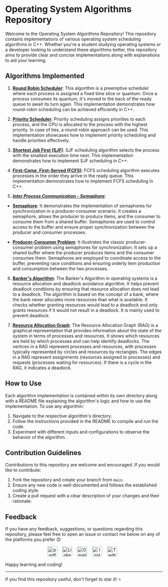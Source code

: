 # Operating System Algorithms Repository

Welcome to the Operating System Algorithms Repository! This repository contains implementations of various operating system scheduling algorithms in C++. Whether you're a student studying operating systems or a developer looking to understand these algorithms better, this repository aims to provide clear and concise implementations along with explanations to aid your learning.

## Algorithms Implemented

1. **[Round Robin Scheduler](https://github.com/Pulkit1822/CSE3003-Operating_System/tree/main/round_robin_scheduler)**: This algorithm is a preemptive scheduler where each process is assigned a fixed time slice or quantum. Once a process consumes its quantum, it's moved to the back of the ready queue to await its turn again. This implementation demonstrates how round-robin scheduling can be achieved efficiently in C++.

2. **[Priority Scheduler](https://github.com/Pulkit1822/CSE3003-Operating_System/tree/main/priority_scheduler)**: Priority scheduling assigns priorities to each process, and the CPU is allocated to the process with the highest priority. In case of ties, a round-robin approach can be used. This implementation showcases how to implement priority scheduling and handle priorities effectively.

3. **[Shortest Job First (SJF)](https://github.com/Pulkit1822/CSE3003-Operating_System/tree/main/Shortest%20Job%20First)**: SJF scheduling algorithm selects the process with the smallest execution time next. This implementation demonstrates how to implement SJF scheduling in C++.

4. **[First-Come, First-Served (FCFS)](https://github.com/Pulkit1822/CSE3003-Operating_System/tree/main/FCFS)**: FCFS scheduling algorithm executes processes in the order they arrive in the ready queue. This implementation demonstrates how to implement FCFS scheduling in C++.

5. **_[Inter Process Communication - Semaphore]()_**:
 - **[Semaphore](https://github.com/Pulkit1822/CSE3003-Operating_System/tree/main/Inter%20process%20Communication%20%E2%80%93%20Semaphore/Semaphore)**: It demonstrates the implementation of semaphores for synchronization in a producer-consumer scenario. It creates a semaphore, allows the producer to produce items, and the consumer to consume them from a shared buffer. Semaphores are used to control access to the buffer and ensure proper synchronization between the producer and consumer processes.

- **[Producer-Consumer Problem](https://github.com/Pulkit1822/CSE3003-Operating_System/tree/main/Inter%20process%20Communication%20%E2%80%93%20Semaphore/Producer-Consumer%20Problem)**: It illustrates the classic producer-consumer problem using semaphores for synchronization. It sets up a shared buffer where the producer produces items and the consumer consumes them. Semaphores are employed to coordinate access to the buffer, preventing race conditions and ensuring orderly item production and consumption between the two processes.

6. **[Banker's Algorithm](https://github.com/Pulkit1822/CSE3003-Operating_System/tree/main/Bankers%20Algorithm)**: The Banker's Algorithm in operating systems is a resource allocation and deadlock avoidance algorithm. It helps prevent deadlock conditions by ensuring that resource allocation does not lead to a deadlock. The algorithm is based on the concept of a bank, where the bank never allocates more resources than what is available. It checks whether granting resources would lead to a deadlock and only grants resources if it would not result in a deadlock. It is mainly used to prevent deadlock.

7. **[Resource Allocation Graph](https://github.com/Pulkit1822/CSE3003-Operating_System/tree/main/Resource%20Allocation%20Graph)**: The Resource Allocation Graph (RAG) is a graphical representation that provides information about the state of the system in terms of processes and resources. It shows which resources are held by which processes and can help identify deadlocks. The vertices in a RAG represent processes and resources, with processes typically represented by circles and resources by rectangles. The edges in a RAG represent assignments (resources assigned to processes) and requests (processes waiting for resources). If there is a cycle in the RAG, it indicates a deadlock.

## How to Use

Each algorithm implementation is contained within its own directory along with a README file explaining the algorithm's logic and how to use the implementation. To use any algorithm:

1. Navigate to the respective algorithm's directory.
2. Follow the instructions provided in the README to compile and run the code.
3. Experiment with different inputs and configurations to observe the behavior of the algorithm.

## Contribution Guidelines

Contributions to this repository are welcome and encouraged. If you would like to contribute:

1. Fork the repository and create your branch from `main`.
2. Ensure any new code is well-documented and follows the established coding style.
3. Create a pull request with a clear description of your changes and their rationale.

## Feedback

If you have any feedback, suggestions, or questions regarding this repository, please feel free to open an issue or contact me below on any of the platforms you prefer 😊
<br/>
<p align="center">
  <a href="https://pulkitmathur.me/"><img src="https://media.licdn.com/dms/image/D4D03AQHWtA5nb5urXQ/profile-displayphoto-shrink_400_400/0/1698489701087?e=1712188800&v=beta&t=AuhifMq_1CChIXsMal3ac7OYnyMgRdBIFf6U4COIY2w" alt="portfolio" width="32"></a>&nbsp;&nbsp;&nbsp;
  <a href="https://www.linkedin.com/in/pulkitkmathur/"><img src="https://github.com/TheDudeThatCode/TheDudeThatCode/blob/master/Assets/Linkedin.svg" alt="Linkedin Logo" width="32"></a>&nbsp;&nbsp;&nbsp;
  <a href="mailto:pulkitmathur.me@gmail.com"><img src="https://github.com/TheDudeThatCode/TheDudeThatCode/blob/master/Assets/Gmail.svg" alt="Gmail logo" height="32"></a>&nbsp;&nbsp;&nbsp;
  <a href="https://www.instagram.com/pulkitkumarmathur/"><img src="https://github.com/TheDudeThatCode/TheDudeThatCode/blob/master/Assets/Instagram.svg" alt="Instagram Logo" width="32"></a>&nbsp;&nbsp;&nbsp;
  <a href="https://twitter.com/pulkitkmathur"><img src="https://upload.wikimedia.org/wikipedia/commons/5/57/X_logo_2023_%28white%29.png" alt="Twitter Logo" width="32"></a>&nbsp;&nbsp;&nbsp;
</p>


Happy learning and coding!

---

If you find this repository useful, don't forget to star it! ⭐️

